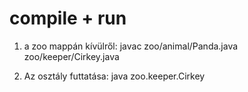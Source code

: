 # compile + run

1. a zoo mappán kívülről:
   javac zoo/animal/Panda.java zoo/keeper/Cirkey.java

2. Az osztály futtatása:
   java zoo.keeper.Cirkey
